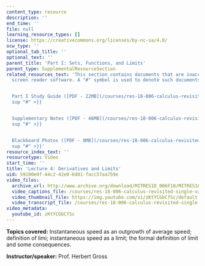 ```yaml
---
content_type: resource
description: ''
end_time: ''
file: null
learning_resource_types: []
license: https://creativecommons.org/licenses/by-nc-sa/4.0/
ocw_type: ''
optional_tab_title: ''
optional_text: ''
parent_title: 'Part I: Sets, Functions, and Limits'
parent_type: SupplementalResourceSection
related_resources_text: 'This section contains documents that are inaccessible to
  screen reader software. A "#" symbol is used to denote such documents.


  Part I Study Guide ([PDF - 22MB](/courses/res-18-006-calculus-revisited-single-variable-calculus-fall-2010/resources/mitres_18_006_study_1)){{<
  sup "#" >}}


  Supplementary Notes ([PDF - 46MB](/courses/res-18-006-calculus-revisited-single-variable-calculus-fall-2010/resources/mitres_18_006_supp_notes-1)){{<
  sup "#" >}}


  Blackboard Photos ([PDF - 8MB](/courses/res-18-006-calculus-revisited-single-variable-calculus-fall-2010/resources/mitres_18_006_blackboard-1)){{<
  sup "#" >}}'
resource_index_text: ''
resourcetype: Video
start_time: ''
title: 'Lecture 4: Derivatives and Limits'
uid: 59190e0f-44c2-42e0-6d81-facc57aa759e
video_files:
  archive_url: http://www.archive.org/download/MITRES18_006F10/MITRES18_006F10_26_0104_300k.mp4
  video_captions_file: /courses/res-18-006-calculus-revisited-single-variable-calculus-fall-2010/a8b2a103b24d57ec832be57c5ef72a06_zKtYCGbCfSc.vtt
  video_thumbnail_file: https://img.youtube.com/vi/zKtYCGbCfSc/default.jpg
  video_transcript_file: /courses/res-18-006-calculus-revisited-single-variable-calculus-fall-2010/c9d22d9bdc27d88b4ad2a068d523582b_zKtYCGbCfSc.pdf
video_metadata:
  youtube_id: zKtYCGbCfSc
---
```


**Topics covered:** Instantaneous speed as an outgrowth of average speed; definition of limi; instantaneous speed as a limit; the formal definition of limit and some consequences.

**Instructor/speaker:** Prof. Herbert Gross

